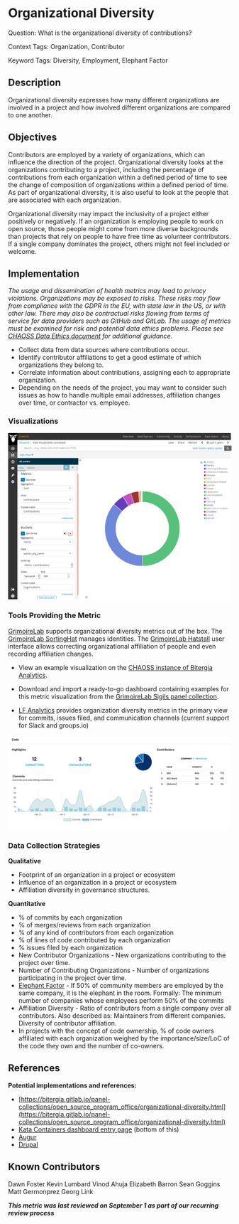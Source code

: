 # Organizational Diversity

Question: What is the organizational diversity of contributions?

Context Tags: Organization, Contributor

Keyword Tags: Diversity, Employment, Elephant Factor

## Description

Organizational diversity expresses how many different organizations are involved in a project and how involved different organizations are compared to one another.

##  Objectives

Contributors are employed by a variety of organizations, which can influence the direction of the project. Organizational diversity looks at the organizations contributing to a project, including the percentage of contributions from each organization within a defined period of time to see the change of composition of organizations within a defined period of time. As part of organizational diversity, it is also useful to look at the people that are associated with each organization.

Organizational diversity may impact the inclusivity of a project either positively or negatively. If an organization is employing people to work on open source, those people might come from more diverse backgrounds than projects that rely on people to have free time as volunteer contributors. If a single company dominates the project, others might not feel included or welcome. 

## Implementation
*The usage and dissemination of health metrics may lead to privacy violations. Organizations may be exposed to risks. These risks may flow from compliance with the GDPR in the EU, with state law in the US, or with other law. There may also be contractual risks flowing from terms of service for data providers such as GitHub and GitLab. The usage of metrics must be examined for risk and potential data ethics problems. Please see [CHAOSS Data Ethics document](https://github.com/chaoss/community/blob/main/data-use-statement.md) for additional guidance.* 

* Collect data from data sources where contributions occur.
* Identify contributor affiliations to get a good estimate of which organizations they belong to.
* Correlate information about contributions, assigning each to appropriate organization.
* Depending on the needs of the project, you may want to consider such issues as how to handle multiple email addresses, affiliation changes over time, or contractor vs. employee.

### Visualizations

![Organizational Diversity Pie Chart](https://github.com/chaoss/wg-common/blob/main/focus-areas/people/images/organizational-diversity_piechart.png)

### Tools Providing the Metric

[GrimoireLab](https://chaoss.github.io/grimoirelab) supports organizational diversity metrics out of the box. The [GrimoireLab SortingHat](https://github.com/chaoss/grimoirelab-sortinghat) manages identities. The [GrimoireLab Hatstall](https://github.com/chaoss/grimoirelab-hatstall) user interface allows correcting organizational affiliation of people and even recording affiliation changes.
  * View an example visualization on the [CHAOSS instance of Bitergia Analytics](https://chaoss.biterg.io/app/kibana#/dashboard/Community-Structure-by-Organization).
  * Download and import a ready-to-go dashboard containing examples for this metric visualization from the [GrimoireLab Sigils panel collection](https://chaoss.github.io/grimoirelab-sigils/panels/community-structure-by-organization/).

* [LF Analytics](https://lfanalytics.io) provides organization diversity metrics in the primary view for commits, issues filed, and communication channels (current support for Slack and groups.io)

![Organizational Diversity View](https://github.com/chaoss/wg-common/blob/main/focus-areas/people/images/organizational-diversity_lfanalytics-orgdiversity.png) 

### Data Collection Strategies

**Qualitative**

* Footprint of an organization in a project or ecosystem
* Influence of an organization in a project or ecosystem
* Affiliation diversity in governance structures.

**Quantitative**

* % of commits by each organization
* % of merges/reviews from each organization
* % of any kind of contributors from each organization
* % of lines of code contributed by each organization
* % issues filed by each organization
* New Contributor Organizations - New organizations contributing to the project over time.
* Number of Contributing Organizations - Number of organizations participating in the project over time.
* [Elephant Factor](https://chaoss.community/metric-elephant-factor/) - If 50% of community members are employed by the same company, it is the elephant in the room. Formally: The minimum number of companies whose employees perform 50% of the commits
* Affiliation Diversity - Ratio of contributors from a single company over all contributors. Also described as: Maintainers from different companies. Diversity of contributor affiliation.
* In projects with the concept of code ownership, % of code owners affiliated with each organization weighed by the importance/size/LoC of the code they own and the number of co-owners.

## References

**Potential implementations and references:**
* [https://bitergia.gitlab.io/panel-collections/open_source_program_office/organizational-diversity.html](https://bitergia.gitlab.io/panel-collections/open_source_program_office/organizational-diversity.html)
* [Kata Containers dashboard entry page](https://katacontainers.biterg.io) (bottom of this)
* [Augur](https://github.com/chaoss/augur)
* [Drupal](​​https://dri.es/who-sponsors-drupal-development-2020)

## Known Contributors
Dawn Foster
Kevin Lumbard
Vinod Ahuja
Elizabeth Barron
Sean Goggins
Matt Germonprez
Georg Link

***This metric was last reviewed on September 1 as part of our recurring review process***

